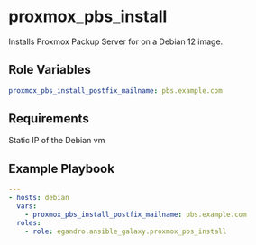proxmox_pbs_install
=========

Installs Proxmox Packup Server for on a Debian 12 image.

Role Variables
--------------

```yml
proxmox_pbs_install_postfix_mailname: pbs.example.com
```

Requirements
------------

Static IP of the Debian vm

Example Playbook
----------------

```yml
---
- hosts: debian
  vars:
    - proxmox_pbs_install_postfix_mailname: pbs.example.com
  roles:
    - role: egandro.ansible_galaxy.proxmox_pbs_install
```
